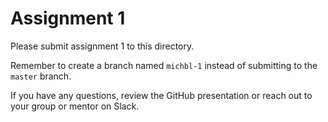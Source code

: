 # Assignment 1

Please submit assignment 1 to this directory.

Remember to create a branch named `michbl-1` 
instead of submitting to the `master` branch.

If you have any questions, review the GitHub presentation or reach
out to your group or mentor on Slack.

